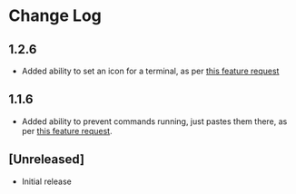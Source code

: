 # Change Log

## 1.2.6

- Added ability to set an icon for a terminal, as per [this feature request](https://github.com/EthanSK/restore-terminals-vscode/issues/33)

## 1.1.6

- Added ability to prevent commands running, just pastes them there, as per [this feature request](https://github.com/EthanSK/restore-terminals-vscode/issues/11#issuecomment-834582672).

## [Unreleased]

- Initial release
